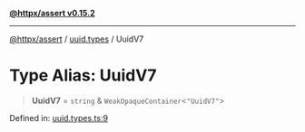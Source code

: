 [**@httpx/assert v0.15.2**](../../README.md)

***

[@httpx/assert](../../README.md) / [uuid.types](../README.md) / UuidV7

# Type Alias: UuidV7

> **UuidV7** = `string` & `WeakOpaqueContainer`\<`"UuidV7"`\>

Defined in: [uuid.types.ts:9](https://github.com/belgattitude/httpx/blob/b6bd279cf69f2d17f3ec46e9618a31cb72744279/packages/assert/src/uuid.types.ts#L9)
